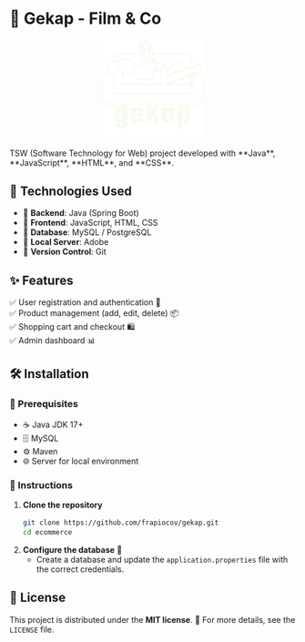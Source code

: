 # 🛒 Gekap - Film & Co
<p align="center">
  <img src="/web/images/logoBianco.png" width="180"/>
</p>
TSW (Software Technology for Web) project developed with **Java**, **JavaScript**, **HTML**, and **CSS**.

## 🚀 Technologies Used
- 🔹 **Backend**: Java (Spring Boot)
- 🔹 **Frontend**: JavaScript, HTML, CSS
- 🔹 **Database**: MySQL / PostgreSQL
- 🔹 **Local Server**: Adobe
- 🔹 **Version Control**: Git

## ✨ Features
✅ User registration and authentication 🔐  
✅ Product management (add, edit, delete) 📦  
✅ Shopping cart and checkout 🛍️  
✅ Admin dashboard 📊  

## 🛠️ Installation

### 📌 Prerequisites
- ☕ Java JDK 17+
- 🗄️ MySQL
- ⚙️ Maven
- 🌐 Server for local environment

### 🔧 Instructions
1. **Clone the repository**
   ```bash
   git clone https://github.com/frapiocov/gekap.git
   cd ecommerce
   ```
2. **Configure the database** 📂
   - Create a database and update the `application.properties` file with the correct credentials.
   
## 📜 License
This project is distributed under the **MIT license**. 📄 For more details, see the `LICENSE` file.


